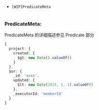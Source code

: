 - ```[WIP]PredicateMeta```
<table>
  <tr></tr>
</table>


### PredicateMeta:

PredicateMeta 的详细描述参见 Predicate 部分

```ts
{
  project: {
    created: {
      $gt: new Date().valueOf()
    }
  },
  $or: {
    _id: 'xxxx',
    updated: {
      $lt: new Date(2015, 1, 1).valueOf()
    },
    _executorId: 'memberId'
  }
}
```
